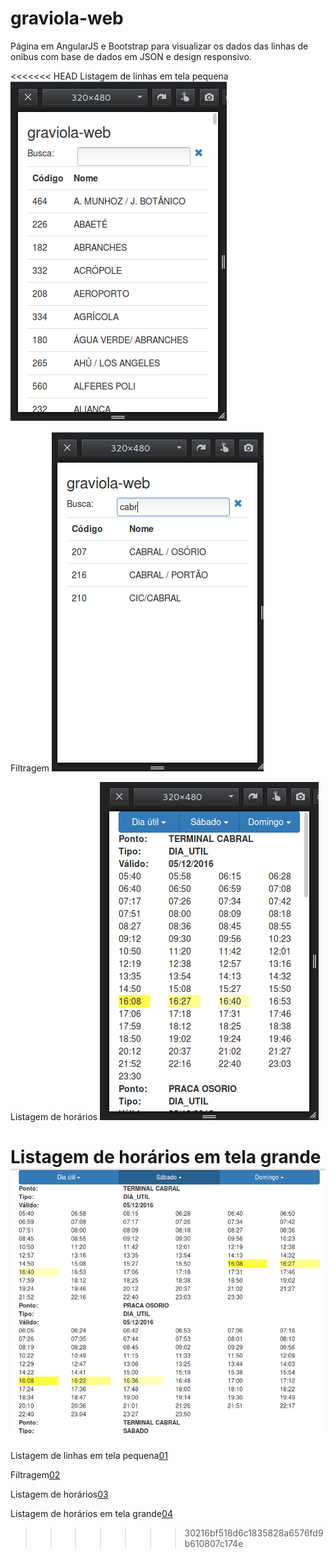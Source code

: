 # graviola-web

Página em AngularJS e Bootstrap para visualizar os dados das linhas de onibus com base de dados em JSON e design responsivo.

<<<<<<< HEAD
Listagem de linhas em tela pequena
![01](https://raw.githubusercontent.com/wpiasecki/graviola-web/master/img/01.png)

Filtragem
![02](https://raw.githubusercontent.com/wpiasecki/graviola-web/master/img/02.png)

Listagem de horários
![03](https://raw.githubusercontent.com/wpiasecki/graviola-web/master/img/03.png)

Listagem de horários em tela grande
![04](https://raw.githubusercontent.com/wpiasecki/graviola-web/master/img/04.png)
=======
Listagem de linhas em tela pequena[01](https://raw.githubusercontent.com/wpiasecki/graviola-web/master/img/01.png)

Filtragem[02](https://raw.githubusercontent.com/wpiasecki/graviola-web/master/img/02.png)

Listagem de horários[03](https://raw.githubusercontent.com/wpiasecki/graviola-web/master/img/03.png)

Listagem de horários em tela grande[04](https://raw.githubusercontent.com/wpiasecki/graviola-web/master/img/04.png)
>>>>>>> 30216bf518d6c1835828a6576fd9b610807c174e



